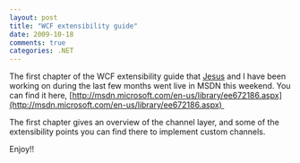 ```yaml
---
layout: post
title: "WCF extensibility guide"
date: 2009-10-18
comments: true
categories: .NET
---
```


The first chapter of the WCF extensibility guide that
[Jesus](http://weblogs.asp.net/gsusx) and I have been working on during
the last few months went live in MSDN this weekend. You can find it
here,
[http://msdn.microsoft.com/en-us/library/ee672186.aspx](http://msdn.microsoft.com/en-us/library/ee672186.aspx) 

The first chapter gives an overview of the channel layer, and some of
the extensibility points you can find there to implement custom
channels.

Enjoy!!


